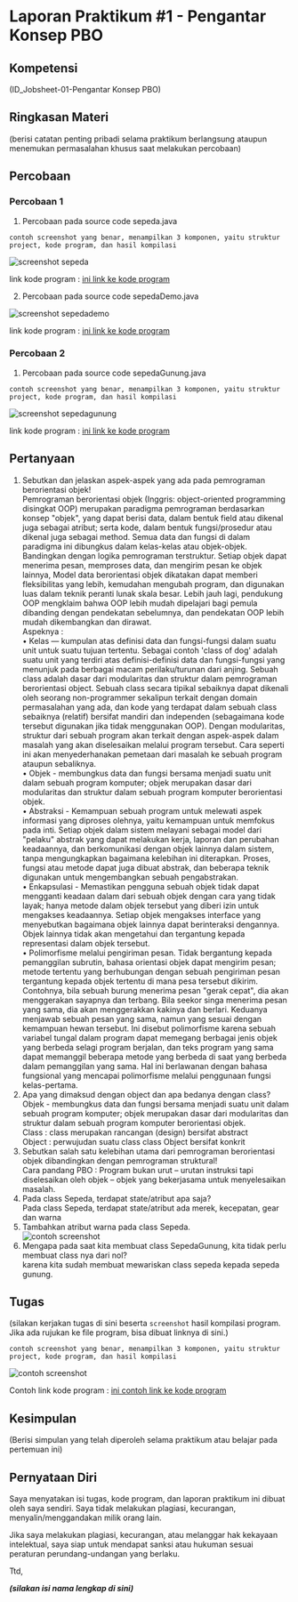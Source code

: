 # Laporan Praktikum #1 - Pengantar Konsep PBO

## Kompetensi

(ID_Jobsheet-01-Pengantar Konsep PBO)

## Ringkasan Materi

(berisi catatan penting pribadi selama praktikum berlangsung ataupun menemukan permasalahan khusus saat melakukan percobaan)

## Percobaan

### Percobaan 1

1. Percobaan pada source code sepeda.java 

`contoh screenshot yang benar, menampilkan 3 komponen, yaitu struktur project, kode program, dan hasil kompilasi`

![screenshot sepeda](img/sepeda_1.jpg)

link kode program : [ini link ke kode program](../../src/1_Pengantar_Konsep_PBO/Sepeda.java)<br>

2. Percobaan pada source code sepedaDemo.java 

![screenshot sepedademo](img/sepeda_demo_1.jpg)

link kode program : [ini link ke kode program](../../src/1_Pengantar_Konsep_PBO/SepedaDemo.java)

### Percobaan 2

1. Percobaan pada source code sepedaGunung.java

`contoh screenshot yang benar, menampilkan 3 komponen, yaitu struktur project, kode program, dan hasil kompilasi`

![screenshot sepedagunung](img/sepeda_gunung_1.jpg)

link kode program : [ini link ke kode program](../../src/1_Pengantar_Konsep_PBO/SepedaGunung.java)

## Pertanyaan

 1. Sebutkan dan jelaskan aspek-aspek yang ada pada pemrograman berorientasi objek!<br>
 Pemrograman berorientasi objek (Inggris: object-oriented programming disingkat OOP) merupakan paradigma pemrograman berdasarkan konsep "objek", yang dapat berisi data, dalam bentuk field atau dikenal juga sebagai atribut; serta kode, dalam bentuk fungsi/prosedur atau dikenal juga sebagai method. Semua data dan fungsi di dalam paradigma ini dibungkus dalam kelas-kelas atau objek-objek. Bandingkan dengan logika pemrograman terstruktur. Setiap objek dapat menerima pesan, memproses data, dan mengirim pesan ke objek lainnya,
Model data berorientasi objek dikatakan dapat memberi fleksibilitas yang lebih, kemudahan mengubah program, dan digunakan luas dalam teknik peranti lunak skala besar. Lebih jauh lagi, pendukung OOP mengklaim bahwa OOP lebih mudah dipelajari bagi pemula dibanding dengan pendekatan sebelumnya, dan pendekatan OOP lebih mudah dikembangkan dan dirawat.<br>
Aspeknya :<br>
•	Kelas — kumpulan atas definisi data dan fungsi-fungsi dalam suatu unit untuk suatu tujuan tertentu. Sebagai contoh 'class of dog' adalah suatu unit yang terdiri atas definisi-definisi data dan fungsi-fungsi yang menunjuk pada berbagai macam perilaku/turunan dari anjing. Sebuah class adalah dasar dari modularitas dan struktur dalam pemrograman berorientasi object. Sebuah class secara tipikal sebaiknya dapat dikenali oleh seorang non-programmer sekalipun terkait dengan domain permasalahan yang ada, dan kode yang terdapat dalam sebuah class sebaiknya (relatif) bersifat mandiri dan independen (sebagaimana kode tersebut digunakan jika tidak menggunakan OOP). Dengan modularitas, struktur dari sebuah program akan terkait dengan aspek-aspek dalam masalah yang akan diselesaikan melalui program tersebut. Cara seperti ini akan menyederhanakan pemetaan dari masalah ke sebuah program ataupun sebaliknya.<br>
•	Objek - membungkus data dan fungsi bersama menjadi suatu unit dalam sebuah program komputer; objek merupakan dasar dari modularitas dan struktur dalam sebuah program komputer berorientasi objek.<br>
•	Abstraksi - Kemampuan sebuah program untuk melewati aspek informasi yang diproses olehnya, yaitu kemampuan untuk memfokus pada inti. Setiap objek dalam sistem melayani sebagai model dari "pelaku" abstrak yang dapat melakukan kerja, laporan dan perubahan keadaannya, dan berkomunikasi dengan objek lainnya dalam sistem, tanpa mengungkapkan bagaimana kelebihan ini diterapkan. Proses, fungsi atau metode dapat juga dibuat abstrak, dan beberapa teknik digunakan untuk mengembangkan sebuah pengabstrakan.<br>
•	Enkapsulasi - Memastikan pengguna sebuah objek tidak dapat mengganti keadaan dalam dari sebuah objek dengan cara yang tidak layak; hanya metode dalam objek tersebut yang diberi izin untuk mengakses keadaannya. Setiap objek mengakses interface yang menyebutkan bagaimana objek lainnya dapat berinteraksi dengannya. Objek lainnya tidak akan mengetahui dan tergantung kepada representasi dalam objek tersebut.<br>
•	Polimorfisme melalui pengiriman pesan. Tidak bergantung kepada pemanggilan subrutin, bahasa orientasi objek dapat mengirim pesan; metode tertentu yang berhubungan dengan sebuah pengiriman pesan tergantung kepada objek tertentu di mana pesa tersebut dikirim. Contohnya, bila sebuah burung menerima pesan "gerak cepat", dia akan menggerakan sayapnya dan terbang. Bila seekor singa menerima pesan yang sama, dia akan menggerakkan kakinya dan berlari. Keduanya menjawab sebuah pesan yang sama, namun yang sesuai dengan kemampuan hewan tersebut. Ini disebut polimorfisme karena sebuah variabel tungal dalam program dapat memegang berbagai jenis objek yang berbeda selagi program berjalan, dan teks program yang sama dapat memanggil beberapa metode yang berbeda di saat yang berbeda dalam pemanggilan yang sama. Hal ini berlawanan dengan bahasa fungsional yang mencapai polimorfisme melalui penggunaan fungsi kelas-pertama.<br>
 2. Apa yang dimaksud dengan object dan apa bedanya dengan class?<br> 
    Objek - membungkus data dan fungsi bersama menjadi suatu unit dalam sebuah program komputer; objek merupakan dasar dari modularitas     dan struktur dalam sebuah program komputer berorientasi objek.<br>
    Class : class merupakan rancangan (design) bersifat abstract <br>
    Object : perwujudan suatu class class Object bersifat konkrit<br>
 3. Sebutkan salah satu kelebihan utama dari pemrograman berorientasi objek dibandingkan dengan pemrograman struktural!<br>
    Cara pandang PBO : Program bukan urut – urutan instruksi tapi diselesaikan oleh objek – objek yang bekerjasama untuk menyelesaikan       masalah.<br>
 4. Pada class Sepeda, terdapat state/atribut apa saja?<br>
    Pada class Sepeda, terdapat state/atribut ada merek, kecepatan, gear dan warna<br>
 5. Tambahkan atribut warna pada class Sepeda.<br>
    ![contoh screenshot](img/contoh-schot1.PNG)
 6. Mengapa pada saat kita membuat class SepedaGunung, kita tidak perlu membuat class nya dari nol?<br>
    karena kita sudah membuat mewariskan class sepeda kepada sepeda gunung.<br>
## Tugas

(silakan kerjakan tugas di sini beserta `screenshot` hasil kompilasi program. Jika ada rujukan ke file program, bisa dibuat linknya di sini.)

`contoh screenshot yang benar, menampilkan 3 komponen, yaitu struktur project, kode program, dan hasil kompilasi`

![contoh screenshot](img/contoh-schot1.PNG)

Contoh link kode program : [ini contoh link ke kode program](../../src/1_Pengantar_Konsep_PBO/Contoh12345Habibie.java)

## Kesimpulan

(Berisi simpulan yang telah diperoleh selama praktikum atau belajar pada pertemuan ini)

## Pernyataan Diri

Saya menyatakan isi tugas, kode program, dan laporan praktikum ini dibuat oleh saya sendiri. Saya tidak melakukan plagiasi, kecurangan, menyalin/menggandakan milik orang lain.

Jika saya melakukan plagiasi, kecurangan, atau melanggar hak kekayaan intelektual, saya siap untuk mendapat sanksi atau hukuman sesuai peraturan perundang-undangan yang berlaku.

Ttd,

***(silakan isi nama lengkap di sini)***
